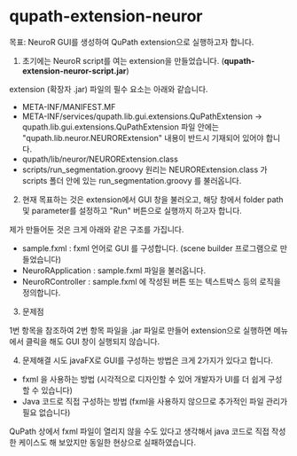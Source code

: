 # qupath-extension-neuror
목표: NeuroR GUI를 생성하여 QuPath extension으로 실행하고자 합니다. 

1. 초기에는 NeuroR script를 여는 extension을 만들었습니다. (**qupath-extension-neuror-script.jar**)

  extension (확장자 .jar) 파일의 필수 요소는 아래와 같습니다. 
  - META-INF/MANIFEST.MF
  - META-INF/services/qupath.lib.gui.extensions.QuPathExtension
    -> qupath.lib.gui.extensions.QuPathExtension 파일 안에는 "qupath.lib.neuror.NEURORExtension" 내용이 반드시 기재되어 있어야 합니다.
  - qupath/lib/neuror/NEURORExtension.class
  - scripts/run_segmentation.groovy
  원리는 NEURORExtension.class 가 scripts 폴더 안에 있는 run_segmentation.groovy 를 불러옵니다. 


2. 현재 목표하는 것은 extension에서 GUI 창을 불러오고, 해당 창에서 folder path 및 parameter를 설정하고 "Run" 버튼으로 실행까지 하고자 합니다.

  제가 만들어둔 것은 크게 아래와 같은 구조를 가집니다.
  - sample.fxml : fxml 언어로 GUI 를 구성합니다. (scene builder 프로그램으로 만들었습니다)
  - NeuroRApplication : sample.fxml 파일을 불러옵니다.
  - NeuroRController : sample.fxml 에 작성된 버튼 또는 텍스트박스 등의 로직을 정의합니다. 

3. 문제점

  1번 항목을 참조하여 2번 항목 파일을 .jar 파일로 만들어 extension으로 실행하면 메뉴에서 클릭을 해도 GUI 창이 실행되지 않습니다. 


4. 문제해결 시도
  javaFX로 GUI를 구성하는 방법은 크게 2가지가 있다고 합니다. 
  - fxml 을 사용하는 방법 (시각적으로 디자인할 수 있어 개발자가 UI를 더 쉽게 구성할 수 있습니다)
  - Java 코드로 직접 구성하는 방법 (fxml을 사용하지 않으므로 추가적인 파일 관리가 필요 없습니다)

QuPath 상에서 fxml 파일이 열리지 않을 수도 있다고 생각해서 java 코드로 직접 작성한 케이스도 해 보았지만 동일한 현상으로 실패하였습니다. 


